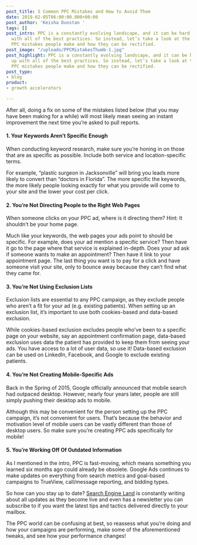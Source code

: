 ```yaml
---
post_title: 5 Common PPC Mistakes and How to Avoid Them
date: 2019-02-05T06:00:00.000+00:00
post_author: 'Keisha Dunstan '
tags: []
post_intro: PPC is a constantly evolving landscape, and it can be hard to keep up
  with all of the best practices. So instead, let’s take a look at the most common
  PPC mistakes people make and how they can be rectified.
post_image: "/uploads/PPCMistakesThumb-1.jpg"
post_highlight: PPC is a constantly evolving landscape, and it can be hard to keep
  up with all of the best practices. So instead, let’s take a look at the most common
  PPC mistakes people make and how they can be rectified.
post_type:
- blog
product:
- growth accelerators

---
```

After all, doing a fix on some of the mistakes listed below (that you may have been making for a while) will most likely mean seeing an instant improvement the next time you’re asked to pull reports.

#### 1. Your Keywords Aren’t Specific Enough

When conducting keyword research, make sure you’re honing in on those that are as specific as possible. Include both service and location-specific terms.

For example, “plastic surgeon in Jacksonville” will bring you leads more likely to convert than “doctors in Florida”. The more specific the keywords, the more likely people looking exactly for what you provide will come to your site and the lower your cost per click.

#### 2. You’re Not Directing People to the Right Web Pages

When someone clicks on your PPC ad, where is it directing them? Hint: It shouldn’t be your home page.

Much like your keywords, the web pages your ads point to should be specific. For example, does your ad mention a specific service? Then have it go to the page where that service is explained in-depth. Does your ad ask if someone wants to make an appointment? Then have it link to your appointment page. The last thing you want is to pay for a click and have someone visit your site, only to bounce away because they can’t find what they came for.

#### 3. You’re Not Using Exclusion Lists

Exclusion lists are essential to any PPC campaign, as they exclude people who aren’t a fit for your ad (e.g. existing patients). When setting up an exclusion list, it’s important to use both cookies-based and data-based exclusion.

While cookies-based exclusion excludes people who’ve been to a specific page on your website, say an appointment confirmation page, data-based exclusion uses data the patient has provided to keep them from seeing your ads. You have access to a lot of user data, so use it! Data-based exclusion can be used on LinkedIn, Facebook, and Google to exclude existing patients.

#### 4. You’re Not Creating Mobile-Specific Ads

Back in the Spring of 2015, Google officially announced that mobile search had outpaced desktop. However, nearly four years later, people are still simply pushing their desktop ads to mobile.

Although this may be convenient for the person setting up the PPC campaign, it’s not convenient for users. That’s because the behavior and motivation level of mobile users can be vastly different than those of desktop users. So make sure you’re creating PPC ads specifically for mobile!

#### 5. You’re Working Off Of Outdated Information

As I mentioned in the intro, PPC is fast-moving, which means something you learned six months ago could already be obsolete. Google Ads continues to make updates on everything from search metrics and goal-based campaigns to TrueView, call/message reporting, and bidding types.

So how can you stay up to date? [Search Engine Land](https://searchengineland.com/library/channel/sem) is constantly writing about all updates as they become live and even has a newsletter you can subscribe to if you want the latest tips and tactics delivered directly to your mailbox.

The PPC world can be confusing at best, so reassess what you’re doing and how your campaigns are performing, make some of the aforementioned tweaks, and see how your performance changes!